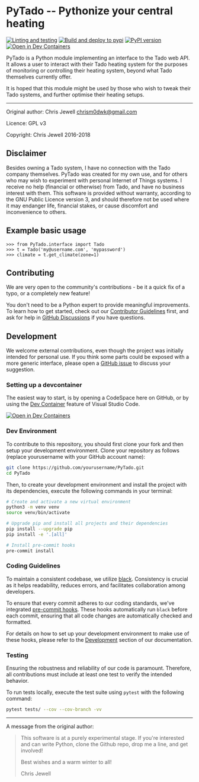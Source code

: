 # PyTado -- Pythonize your central heating

[![Linting and testing](https://github.com/wmalgadey/PyTado/actions/workflows/lint-and-test-matrix.yml/badge.svg)](https://github.com/wmalgadey/PyTado/actions/workflows/lint-and-test-matrix.yml)
[![Build and deploy to pypi](https://github.com/wmalgadey/PyTado/actions/workflows/publish-to-pypi.yml/badge.svg?event=release)](https://github.com/wmalgadey/PyTado/actions/workflows/publish-to-pypi.yml)
[![PyPI version](https://badge.fury.io/py/python-tado.svg)](https://badge.fury.io/py/python-tado)
[![Open in Dev Containers][devcontainer-shield]][devcontainer]

PyTado is a Python module implementing an interface to the Tado web API. It allows a user to interact with their
Tado heating system for the purposes of monitoring or controlling their heating system, beyond what Tado themselves
currently offer.

It is hoped that this module might be used by those who wish to tweak their Tado systems, and further optimise their
heating setups.

---

Original author: Chris Jewell <chrism0dwk@gmail.com>

Licence: GPL v3

Copyright: Chris Jewell 2016-2018

## Disclaimer

Besides owning a Tado system, I have no connection with the Tado company themselves. PyTado was created for my own use,
and for others who may wish to experiment with personal Internet of Things systems. I receive no help (financial or
otherwise) from Tado, and have no business interest with them. This software is provided without warranty, according to
the GNU Public Licence version 3, and should therefore not be used where it may endanger life, financial stakes, or
cause discomfort and inconvenience to others.

## Example basic usage

    >>> from PyTado.interface import Tado
    >>> t = Tado('my@username.com', 'mypassword')
    >>> climate = t.get_climate(zone=1)

## Contributing

We are very open to the community's contributions - be it a quick fix of a typo, or a completely new feature!

You don't need to be a Python expert to provide meaningful improvements. To learn how to get started, check out our
[Contributor Guidelines](https://github.com/wmalgadey/econnect-python/blob/main/CONTRIBUTING.md) first, and ask for help
in [GitHub Discussions](https://github.com/wmalgadey/PyTado/discussions) if you have questions.

## Development

We welcome external contributions, even though the project was initially intended for personal use. If you think some
parts could be exposed with a more generic interface, please open a [GitHub issue](https://github.com/wmalgadey/PyTado/issues)
to discuss your suggestion.

### Setting up a devcontainer

The easiest way to start, is by opening a CodeSpace here on GitHub, or by using
the [Dev Container][devcontainer] feature of Visual Studio Code.

[![Open in Dev Containers][devcontainer-shield]][devcontainer]

### Dev Environment

To contribute to this repository, you should first clone your fork and then setup your development environment. Clone
your repository as follows (replace yourusername with your GitHub account name):

```bash
git clone https://github.com/yourusername/PyTado.git
cd PyTado
```

Then, to create your development environment and install the project with its dependencies, execute the following
commands in your terminal:

```bash
# Create and activate a new virtual environment
python3 -m venv venv
source venv/bin/activate

# Upgrade pip and install all projects and their dependencies
pip install --upgrade pip
pip install -e '.[all]'

# Install pre-commit hooks
pre-commit install
```

### Coding Guidelines

To maintain a consistent codebase, we utilize [black][1]. Consistency is crucial as it helps readability, reduces errors,
and facilitates collaboration among developers.

To ensure that every commit adheres to our coding standards, we've integrated [pre-commit hooks][2]. These hooks
automatically run `black` before each commit, ensuring that all code changes are automatically checked and formatted.

For details on how to set up your development environment to make use of these hooks, please refer to the
[Development][3] section of our documentation.

[1]: https://github.com/ambv/black
[2]: https://pre-commit.com/
[3]: https://github.com/wmalgadey/PyTado#development

### Testing

Ensuring the robustness and reliability of our code is paramount. Therefore, all contributions must include at least one
test to verify the intended behavior.

To run tests locally, execute the test suite using `pytest` with the following command:

```bash
pytest tests/ --cov --cov-branch -vv
```

---

A message from the original author:

> This software is at a purely experimental stage. If you're interested and can write Python, clone the Github repo,
> drop me a line, and get involved!
>
> Best wishes and a warm winter to all!
>
> Chris Jewell


[devcontainer-shield]: https://img.shields.io/static/v1?label=Dev%20Containers&message=Open&color=blue&logo=visualstudiocode
[devcontainer]: https://vscode.dev/redirect?url=vscode://ms-vscode-remote.remote-containers/cloneInVolume?url=https://github.com/wmalgadey/PyTado
